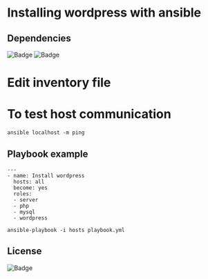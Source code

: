 # Installing wordpress with ansible

## Dependencies
![Badge](https://img.shields.io/badge/CentOS-7-blue)
![Badge](https://img.shields.io/badge/ansible-2.9.10-blue)

# Edit inventory file

# To test host communication
```
ansible localhost -m ping
```

## Playbook example
```
---
- name: Install wordpress
  hosts: all
  become: yes
  roles:
  - server
  - php
  - mysql
  - wordpress
```
```
ansible-playbook -i hosts playbook.yml
```
## License
![Badge](https://img.shields.io/badge/license-GPLv3-green)

